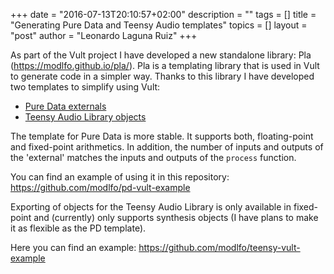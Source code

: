 +++
date = "2016-07-13T20:10:57+02:00"
description = ""
tags = []
title = "Generating Pure Data and Teensy Audio templates"
topics = []
layout = "post"
author = "Leonardo Laguna Ruiz"
+++

As part of the Vult project I have developed a new standalone library: Pla (https://modlfo.github.io/pla/). Pla is a templating library that is used in Vult to generate code in a simpler way. Thanks to this library I have developed two templates to simplify using Vult:

- [Pure Data externals](https://github.com/modlfo/pd-vult-example)
- [Teensy Audio Library objects](https://github.com/modlfo/pd-vult-example)

The template for Pure Data is more stable. It supports both, floating-point and fixed-point arithmetics. In addition, the number of inputs and outputs of the 'external' matches the inputs and outputs of the `process` function.

You can find an example of using it in this repository: https://github.com/modlfo/pd-vult-example

Exporting of objects for the Teensy Audio Library is only available in fixed-point and (currently) only supports synthesis objects (I have plans to make it as flexible as the PD template).

Here you can find an example: https://github.com/modlfo/teensy-vult-example

